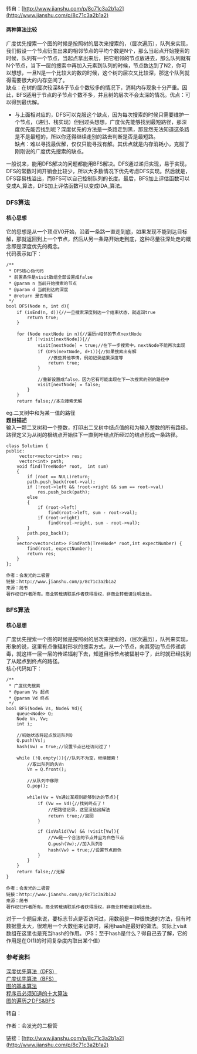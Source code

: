 转自：[http://www.jianshu.com/p/8c71c3a2b1a2](http://www.jianshu.com/p/8c71c3a2b1a2)

#### 两种算法比较

广度优先搜索一个图的时候是按照树的层次来搜索的，（层次遍历），队列来实现，我们假设一个节点衍生出来的相邻节点的平均个数是N个，那么当起点开始搜索的时候，队列有一个节点，当起点拿出来后，把它相邻的节点放进去，那么队列就有N个节点，当下一层的搜索中再加入元素到队列的时候，节点数达到了N2，你可以想想，一旦N是一个比较大的数的时候，这个树的层次又比较深，那这个队列就得需要很大的内存空间了。  
缺点：在树的层次较深&&子节点个数较多的情况下，消耗内存现象十分严重。因此，BFS适用于节点的子节点个数不多，并且树的层次不会太深的情况。优点：可以得到最优解。

* 与上面相对应的，DFS可以克服这个缺点，因为每次搜索的时候只需要维护一个节点，（递归、栈实现）但回过头想想，广度优先能够找到最短路径，那深度优先能否找到呢？深度优先的方法是一条路走到黑，那显然无法知道这条路是不是最短的，所以你还得继续走别的路去判断是否是最短路。  
  缺点：难以寻找最优解，仅仅只能寻找有解。其优点就是内存消耗小，克服了刚刚说的广度优先搜索的缺点。

一般说来，能用DFS解决的问题都能用BFS解决。DFS通过递归实现，易于实现，DFS的常数时间开销会比较少，所以大多数情况下优先考虑DFS实现。然后就是，DFS容易栈溢出，而BFS可以自己控制队列的长度。最后，BFS加上评估函数可以变成A_算法，DFS加上评估函数可以变成IDA_算法。

### DFS算法

#### 核心思想

它的思想是从一个顶点V0开始，沿着一条路一直走到底，如果发现不能到达目标解，那就返回到上一个节点，然后从另一条路开始走到底，这种尽量往深处走的概念即是深度优先的概念。  
代码表示如下：

```
/**
 * DFS核心伪代码
 * 前置条件是visit数组全部设置成false
 * @param n 当前开始搜索的节点
 * @param d 当前到达的深度
 * @return 是否有解
 */
bool DFS(Node n, int d){
    if (isEnd(n, d)){//一旦搜索深度到达一个结束状态，就返回true
        return true;
    }

    for (Node nextNode in n){//遍历n相邻的节点nextNode
        if (!visit[nextNode]){//
            visit[nextNode] = true;//在下一步搜索中，nextNode不能再次出现
            if (DFS(nextNode, d+1)){//如果搜索出有解
                //做些其他事情，例如记录结果深度等
                return true;
            }

            //重新设置成false，因为它有可能出现在下一次搜索的别的路径中
            visit[nextNode] = false;
        }
    }
    return false;//本次搜索无解
```

eg.二叉树中和为某一值的路径  
**题目描述**  
输入一颗二叉树和一个整数，打印出二叉树中结点值的和为输入整数的所有路径。路径定义为从树的根结点开始往下一直到叶结点所经过的结点形成一条路径。

```
class Solution {
public:
     vector<vector<int>> res;
     vector<int> path;
    void find(TreeNode* root,  int sum)
    {
        if (root == NULL)return;
        path.push_back(root->val);
        if (!root->left && !root->right && sum == root->val)
            res.push_back(path);
        else
        {
            if (root->left)
                find(root->left, sum - root->val);
            if (root->right)
                find(root->right, sum - root->val);
        }
        path.pop_back();
    }
    vector<vector<int>> FindPath(TreeNode* root,int expectNumber) {
        find(root, expectNumber);
        return res;
    }
};

作者：会发光的二极管
链接：http://www.jianshu.com/p/8c71c3a2b1a2
來源：简书
著作权归作者所有。商业转载请联系作者获得授权，非商业转载请注明出处。
```

### BFS算法

#### 核心思想

广度优先搜索一个图的时候是按照树的层次来搜索的，（层次遍历），队列来实现，形象的说，这里有点像辐射形状的搜索方式，从一个节点，向其旁边节点传递病毒，就这样一层一层的传递辐射下去，知道目标节点被辐射中了，此时就已经找到了从起点到终点的路径。  
核心代码如下：

```
/**
 * 广度优先搜索
 * @param Vs 起点
 * @param Vd 终点
 */
bool BFS(Node& Vs, Node& Vd){
    queue<Node> Q;
    Node Vn, Vw;
    int i;

    //初始状态将起点放进队列Q
    Q.push(Vs);
    hash(Vw) = true;//设置节点已经访问过了！

    while (!Q.empty()){//队列不为空，继续搜索！
        //取出队列的头Vn
        Vn = Q.front();

        //从队列中移除
        Q.pop();

        while(Vw = Vn通过某规则能够到达的节点){
            if (Vw == Vd){//找到终点了！
                //把路径记录，这里没给出解法
                return true;//返回
            }

            if (isValid(Vw) && !visit[Vw]){
                //Vw是一个合法的节点并且为白色节点
                Q.push(Vw);//加入队列Q
                hash(Vw) = true;//设置节点颜色
            }
        }
    }
    return false;//无解
}

作者：会发光的二极管
链接：http://www.jianshu.com/p/8c71c3a2b1a2
來源：简书
著作权归作者所有。商业转载请联系作者获得授权，非商业转载请注明出处。
```

对于一个题目来说，要标志节点是否访问过，用数组是一种很快速的方法，但有时数据量太大，很难用一个大数组来记录时，采用hash是最好的做法。实际上visit数组在这里也是充当hash的作用。（PS：至于hash是什么？得自己去了解，它的作用是在O\(1\)的时间复杂度内取出某个值）

### 参考资料

[深度优先算法（DFS）](http://rapheal.iteye.com/blog/1526863)  
[广度优先算法（BFS）](http://blog.csdn.net/raphealguo/article/details/7523411)  
[图的基本算法](http://www.jianshu.com/p/70952b51f0c8)  
[程序员必须知道的十大算法](http://www.jianshu.com/p/c2c4b89aaa4b)  
[图的遍历之DFS&BFS](http://www.cnblogs.com/skywang12345/p/3711483.html)

转自：

作者：会发光的二极管

链接：[http://www.jianshu.com/p/8c71c3a2b1a2](http://www.jianshu.com/p/8c71c3a2b1a2)

